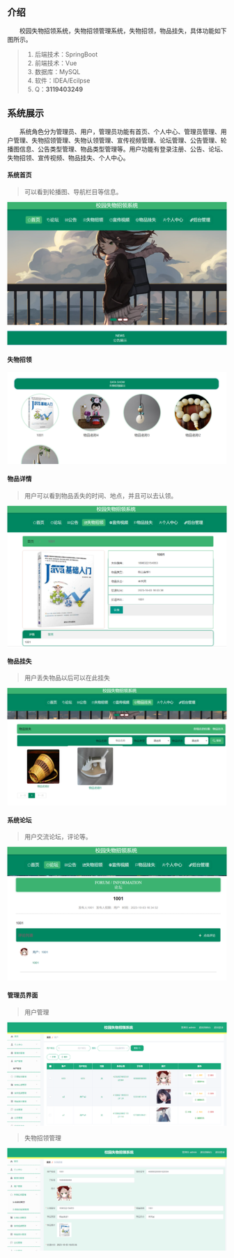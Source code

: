 ## 介绍

&emsp;&emsp;校园失物招领系统，失物招领管理系统，失物招领，物品挂失，具体功能如下图所示。

> 1. 后端技术：SpringBoot
> 2. 前端技术：Vue
> 3. 数据库：MySQL
> 4. 软件：IDEA/Ecilpse
> 5. Q：**3119403249**

## 系统展示

&emsp;&emsp;系统角色分为管理员、用户，管理员功能有首页、个人中心、管理员管理、用户管理、失物招领管理、失物认领管理、宣传视频管理、论坛管理、公告管理、轮播图信息、公告类型管理、物品类型管理等。用户功能有登录注册、公告、论坛、失物招领、宣传视频、物品挂失、个人中心。

#### 系统首页

> 可以看到轮播图、导航栏目等信息。

![Snipaste_2023-10-03_19-38-19](assets/Snipaste_2023-10-03_19-38-19.png)

#### 失物招领

![Snipaste_2023-10-03_19-39-45](assets/Snipaste_2023-10-03_19-39-45.png)

#### 物品详情

> 用户可以看到物品丢失的时间、地点，并且可以去认领。

![Snipaste_2023-10-03_19-44-22](assets/Snipaste_2023-10-03_19-44-22.png)

#### 物品挂失

> 用户丢失物品以后可以在此挂失

![Snipaste_2023-10-03_19-43-04](assets/Snipaste_2023-10-03_19-43-04.png)

#### 系统论坛

> 用户交流论坛，评论等。

![Snipaste_2023-10-03_19-43-31](assets/Snipaste_2023-10-03_19-43-31.png)

#### 管理员界面

> 用户管理

![Snipaste_2023-10-03_19-45-40](assets/Snipaste_2023-10-03_19-45-40.png)

> 失物招领管理

![Snipaste_2023-10-03_19-46-24](assets/Snipaste_2023-10-03_19-46-24.png)

